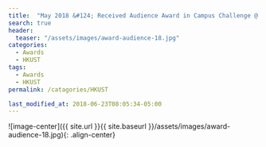 ```yaml
---
title:  "May 2018 &#124; Received Audience Award in Campus Challenge @ HKUST Transportation"
search: true
header:
  teaser: "/assets/images/award-audience-18.jpg"
categories: 
  - Awards 
  - HKUST
tags: 
  - Awards 
  - HKUST
permalink: /catagories/HKUST

last_modified_at: 2018-06-23T08:05:34-05:00
---
```


![image-center]({{ site.url }}{{ site.baseurl }}/assets/images/award-audience-18.jpg){: .align-center}
